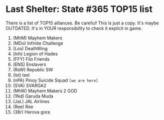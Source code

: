 # Last Shelter: State #365 TOP15 list

There is a list of TOP15 alliances. Be careful! This is just a copy. It's maybe OUTDATED. It's in YOUR responsibility to check it explicit in game.

1. (MhM) Mayhem Makers
2. (MDo) Infinite Challenge
3. (Los) DeathWing
4. (loh) Legion of Hades
5. (FFY) Filo Friends
6. (ENS) Enslavers
7. (RsW) Republic SW
8. (lst) last
9. (nPA) Pinoy Suicide Squad ```[we are here]```
10. (SVA) SVARGA2
11. (MhW) Mayhem Makers 2 GOD
12. (1Nd) Garuda Muda
13. (JaL) JAL Airlines
14. (Ree) Ree
15. (38r) Herova gora
